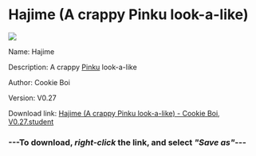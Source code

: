# Hajime (A crappy Pinku look-a-like)

<img src = "https://raw.githubusercontent.com/Arbiter1223/Koukou-Gurashi-Custom-Students/master/Students/Files/Hajime%20(A%20crappy%20Pinku%20look-a-like).png">

Name: Hajime

Description: A crappy <a href="Pinku%20(A%20friendly%20positive%20guy).md">Pinku</a> look-a-like

Author: Cookie Boi

Version: V0.27

Download link: <a href="https://raw.githubusercontent.com/Arbiter1223/Koukou-Gurashi-Custom-Students/master/Students/Files/Hajime%20(A%20crappy%20Pinku%20look-a-like)%20-%20Cookie%20Boi%2C%20V0.27.student">Hajime (A crappy Pinku look-a-like) - Cookie Boi, V0.27.student</a>

### ---**To download, _right-click_ the link, and select _"Save as"_**---

